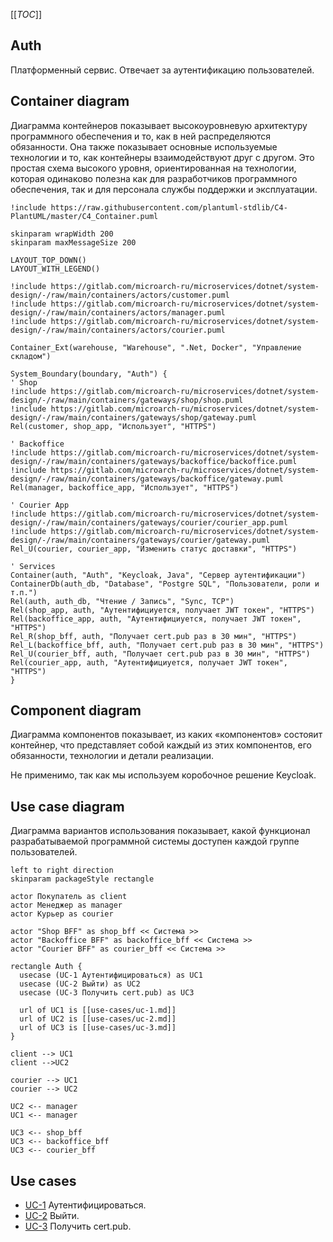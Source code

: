 [[_TOC_]]

## Auth
Платформенный сервис. 
Отвечает за аутентификацию пользователей.

## Container diagram
Диаграмма контейнеров показывает высокоуровневую архитектуру программного обеспечения и то, как в ней распределяются обязанности. Она также показывает основные используемые технологии и то, как контейнеры взаимодействуют друг с другом. Это простая схема высокого уровня, ориентированная на технологии, которая одинаково полезна как для разработчиков программного обеспечения, так и для персонала службы поддержки и эксплуатации.

```plantuml
!include https://raw.githubusercontent.com/plantuml-stdlib/C4-PlantUML/master/C4_Container.puml

skinparam wrapWidth 200
skinparam maxMessageSize 200

LAYOUT_TOP_DOWN()
LAYOUT_WITH_LEGEND()

!include https://gitlab.com/microarch-ru/microservices/dotnet/system-design/-/raw/main/containers/actors/customer.puml
!include https://gitlab.com/microarch-ru/microservices/dotnet/system-design/-/raw/main/containers/actors/manager.puml
!include https://gitlab.com/microarch-ru/microservices/dotnet/system-design/-/raw/main/containers/actors/courier.puml

Container_Ext(warehouse, "Warehouse", ".Net, Docker", "Управление складом")

System_Boundary(boundary, "Auth") {
' Shop
!include https://gitlab.com/microarch-ru/microservices/dotnet/system-design/-/raw/main/containers/gateways/shop/shop.puml
!include https://gitlab.com/microarch-ru/microservices/dotnet/system-design/-/raw/main/containers/gateways/shop/gateway.puml
Rel(customer, shop_app, "Использует", "HTTPS")

' Backoffice
!include https://gitlab.com/microarch-ru/microservices/dotnet/system-design/-/raw/main/containers/gateways/backoffice/backoffice.puml
!include https://gitlab.com/microarch-ru/microservices/dotnet/system-design/-/raw/main/containers/gateways/backoffice/gateway.puml
Rel(manager, backoffice_app, "Использует", "HTTPS")

' Сourier App
!include https://gitlab.com/microarch-ru/microservices/dotnet/system-design/-/raw/main/containers/gateways/courier/courier_app.puml
!include https://gitlab.com/microarch-ru/microservices/dotnet/system-design/-/raw/main/containers/gateways/courier/gateway.puml
Rel_U(courier, courier_app, "Изменить статус доставки", "HTTPS")

' Services
Container(auth, "Auth", "Keycloak, Java", "Сервер аутентификации")
ContainerDb(auth_db, "Database", "Postgre SQL", "Пользователи, роли и т.п.")
Rel(auth, auth_db, "Чтение / Запись", "Sync, TCP")
Rel(shop_app, auth, "Аутентифициуется, получает JWT токен", "HTTPS")
Rel(backoffice_app, auth, "Аутентифициуется, получает JWT токен", "HTTPS")
Rel_R(shop_bff, auth, "Получает cert.pub раз в 30 мин", "HTTPS")
Rel_L(backoffice_bff, auth, "Получает cert.pub раз в 30 мин", "HTTPS")
Rel_U(courier_bff, auth, "Получает cert.pub раз в 30 мин", "HTTPS")
Rel(courier_app, auth, "Аутентифициуется, получает JWT токен", "HTTPS")
}
```

## Component diagram
Диаграмма компонентов показывает, из каких «компонентов» состояит контейнер, что представляет собой каждый из этих компонентов, его обязанности, технологии и детали реализации.

Не применимо, так как мы используем коробочное решение Keycloak.

## Use case diagram
Диаграмма вариантов использования показывает, какой функционал разрабатываемой программной системы доступен каждой группе пользователей.

```plantuml
left to right direction
skinparam packageStyle rectangle

actor Покупатель as client
actor Менеджер as manager
actor Курьер as courier

actor "Shop BFF" as shop_bff << Система >>
actor "Backoffice BFF" as backoffice_bff << Система >>
actor "Courier BFF" as courier_bff << Система >>

rectangle Auth {
  usecase (UC-1 Аутентифицироваться) as UC1
  usecase (UC-2 Выйти) as UC2
  usecase (UC-3 Получить cert.pub) as UC3
  
  url of UC1 is [[use-cases/uc-1.md]]
  url of UC2 is [[use-cases/uc-2.md]]
  url of UC3 is [[use-cases/uc-3.md]]  
}

client --> UC1
client -->UC2 

courier --> UC1
courier --> UC2 

UC2 <-- manager
UC1 <-- manager

UC3 <-- shop_bff
UC3 <-- backoffice_bff
UC3 <-- courier_bff

```
## Use cases

- [UC-1](use-cases/uc-1.md) Аутентифицироваться.
- [UC-2](use-cases/uc-2.md) Выйти.
- [UC-3](use-cases/uc-3.md) Получить cert.pub.

